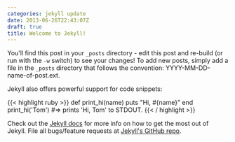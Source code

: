 ```yaml
---
categories: jekyll update
date: 2013-06-26T22:43:07Z
draft: true
title: Welcome to Jekyll!
---
```


You'll find this post in your `_posts` directory - edit this post and re-build (or run with the `-w` switch) to see your changes!
To add new posts, simply add a file in the `_posts` directory that follows the convention: YYYY-MM-DD-name-of-post.ext.

Jekyll also offers powerful support for code snippets:

{{< highlight ruby >}}
def print_hi(name)
  puts "Hi, #{name}"
end
print_hi('Tom')
#=> prints 'Hi, Tom' to STDOUT.
{{< / highlight >}}

Check out the [Jekyll docs][jekyll] for more info on how to get the most out of Jekyll. File all bugs/feature requests at [Jekyll's GitHub repo][jekyll-gh].

[jekyll-gh]: https://github.com/mojombo/jekyll
[jekyll]:    http://jekyllrb.com

